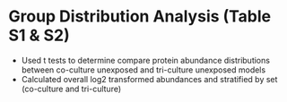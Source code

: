# Group Distribution Analysis (Table S1 & S2) 

- Used t tests to determine compare protein abundance distributions between co-culture unexposed and tri-culture unexposed models 
- Calculated overall log2 transformed abundances and stratified by set (co-culture and tri-culture)
